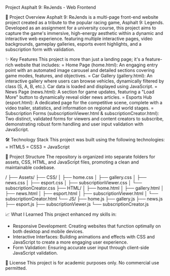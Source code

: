 Project Asphalt 9: ReJends - Web Frontend

🚀 Project Overview
Asphalt 9: ReJends is a multi-page front-end website project created as a tribute to the popular racing game, Asphalt 9: Legends. Developed as an assignment for a university course, this project aims to capture the game's immersive, high-energy aesthetic within a dynamic and interactive web experience. featuring multiple interactive pages, video backgrounds, gameplay galleries, esports event highlights, and a subscription form with validation.

✨ Key Features
This project is more than just a landing page; it's a feature-rich website that includes:
= Home Page (home.html): An engaging entry point with an automated image carousel and detailed sections covering game modes, features, and objectives.
= Car Gallery (gallery.html): An interactive gallery where users can browse vehicles, dynamically filtered by class (S, A, B, etc.). Car data is loaded and displayed using JavaScript.
= News Page (news.html): A section for game updates, featuring a "Load More" button to dynamically reveal older news articles.
= Esports Hub (esport.html): A dedicated page for the competitive scene, complete with a video trailer, statistics, and information on regional and world stages.
= Subscription Forms (subscriptionViewer.html & subscriptionCreator.html): Two distinct, validated forms for viewers and content creators to subscribe, demonstrating robust form handling and user input validation with JavaScript.

🛠️ Technology Stack
This project was built using the following technologies:
= HTML5
= CSS3
= JavaScript

📂 Project Structure
The repository is organized into separate folders for assets, CSS, HTML, and JavaScript files, promoting a clean and maintainable codebase.

/
├── Assets/
├── CSS/
│ ├── home.css
│ ├── gallery.css
│ ├── news.css
│ ├── esport.css
│ ├── subscriptionViewer.css
│ └── subscriptionCreator.css
├── HTML/
│ ├── home.html
│ ├── gallery.html
│ ├── news.html
│ ├── esport.html
│ ├── subscriptionViewer.html
│ └── subscriptionCreator.html
└── JS/
├── home.js
├── gallery.js
├── news.js
├── esport.js
├── subscriptionViewer.js
└── subscriptionCreator.js

📈 What I Learned
This project enhanced my skills in:
- Responsive Development: Creating websites that function optimally on both desktop and mobile devices.
- Interactive Interfaces: Building animations and effects with CSS and JavaScript to create a more engaging user experience.
- Form Validation: Ensuring accurate user input through client-side JavaScript validation.

📎 License
This project is for academic purposes only. No commercial use permitted.
